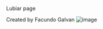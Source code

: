 Lubiar page

Created by Facundo Galvan
![image](https://github.com/user-attachments/assets/39b2a2aa-d544-4b21-a564-d4d5cfc36747)
